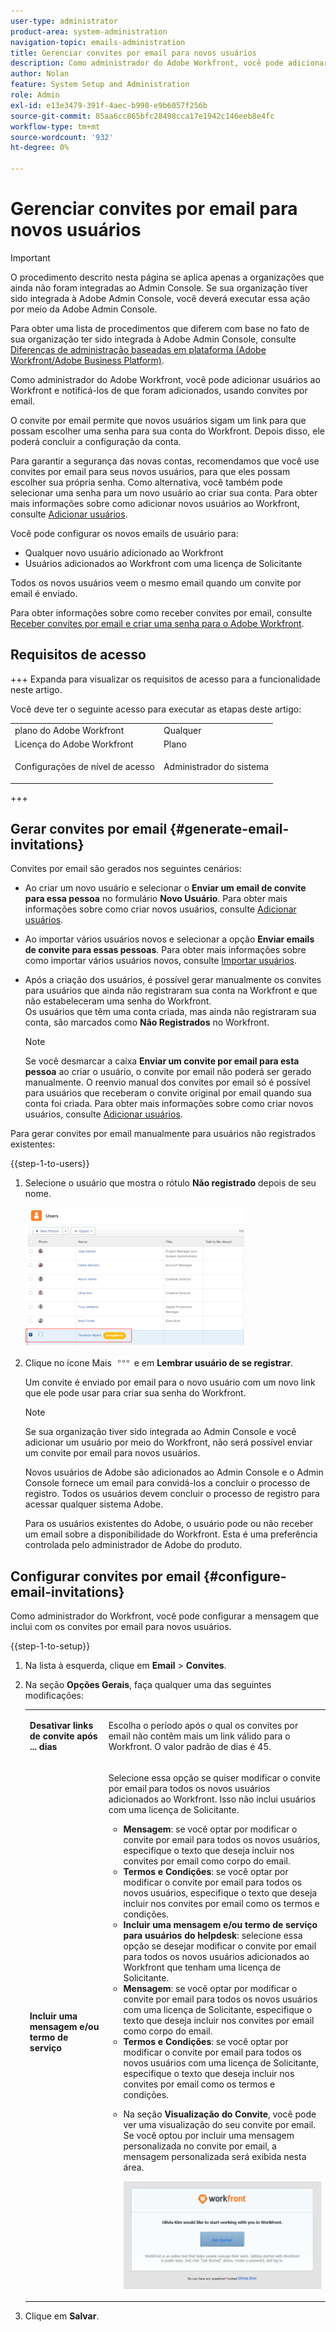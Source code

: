 ```yaml
---
user-type: administrator
product-area: system-administration
navigation-topic: emails-administration
title: Gerenciar convites por email para novos usuários
description: Como administrador do Adobe Workfront, você pode adicionar usuários ao Workfront e notificá-los de que foram adicionados, usando convites por email.
author: Nolan
feature: System Setup and Administration
role: Admin
exl-id: e13e3479-391f-4aec-b998-e9b6057f256b
source-git-commit: 85aa6cc865bfc28498cca17e1942c146eeb8e4fc
workflow-type: tm+mt
source-wordcount: '932'
ht-degree: 0%

---
```


# Gerenciar convites por email para novos usuários

<!--
<p data-mc-conditions="QuicksilverOrClassic.Draft mode">*** DON'T DELETE, DRAFT OR HIDE THIS ARTICLE. IT IS LINKED TO THE PRODUCT, THROUGH THE CONTEXT SENSITIVE HELP LINKS. **</p>
-->

>[!IMPORTANT]
>
>O procedimento descrito nesta página se aplica apenas a organizações que ainda não foram integradas ao Admin Console. Se sua organização tiver sido integrada à Adobe Admin Console, você deverá executar essa ação por meio da Adobe Admin Console.
>
>Para obter uma lista de procedimentos que diferem com base no fato de sua organização ter sido integrada à Adobe Admin Console, consulte [Diferenças de administração baseadas em plataforma (Adobe Workfront/Adobe Business Platform)](../../../administration-and-setup/get-started-wf-administration/actions-in-admin-console.md).

Como administrador do Adobe Workfront, você pode adicionar usuários ao Workfront e notificá-los de que foram adicionados, usando convites por email.

O convite por email permite que novos usuários sigam um link para que possam escolher uma senha para sua conta do Workfront. Depois disso, ele poderá concluir a configuração da conta.

Para garantir a segurança das novas contas, recomendamos que você use convites por email para seus novos usuários, para que eles possam escolher sua própria senha. Como alternativa, você também pode selecionar uma senha para um novo usuário ao criar sua conta. Para obter mais informações sobre como adicionar novos usuários ao Workfront, consulte [Adicionar usuários](../../../administration-and-setup/add-users/create-and-manage-users/add-users.md).

Você pode configurar os novos emails de usuário para:

* Qualquer novo usuário adicionado ao Workfront
* Usuários adicionados ao Workfront com uma licença de Solicitante

Todos os novos usuários veem o mesmo email quando um convite por email é enviado.

Para obter informações sobre como receber convites por email, consulte [Receber convites por email e criar uma senha para o Adobe Workfront](../../../workfront-basics/manage-your-account-and-profile/managing-your-workfront-account/receive-email-invitations.md).

## Requisitos de acesso

+++ Expanda para visualizar os requisitos de acesso para a funcionalidade neste artigo.

Você deve ter o seguinte acesso para executar as etapas deste artigo:

<table style="table-layout:auto"> 
 <col> 
 <col> 
 <tbody> 
  <tr> 
   <td role="rowheader">plano do Adobe Workfront</td> 
   <td>Qualquer</td> 
  </tr> 
  <tr> 
   <td role="rowheader">Licença do Adobe Workfront</td> 
   <td>Plano</td> 
  </tr> 
  <tr> 
   <td role="rowheader">Configurações de nível de acesso</td> 
   <td> <p>Administrador do sistema</p> </td> 
  </tr> 
 </tbody> 
</table>

+++

## Gerar convites por email {#generate-email-invitations}

Convites por email são gerados nos seguintes cenários:

* Ao criar um novo usuário e selecionar o **Enviar um email de convite para essa pessoa** no formulário **Novo Usuário**. Para obter mais informações sobre como criar novos usuários, consulte [Adicionar usuários](../../../administration-and-setup/add-users/create-and-manage-users/add-users.md).
* Ao importar vários usuários novos e selecionar a opção **Enviar emails de convite para essas pessoas**. Para obter mais informações sobre como importar vários usuários novos, consulte [Importar usuários](../../../administration-and-setup/add-users/create-and-manage-users/import-users.md).
* Após a criação dos usuários, é possível gerar manualmente os convites para usuários que ainda não registraram sua conta na Workfront e que não estabeleceram uma senha do Workfront.\
  Os usuários que têm uma conta criada, mas ainda não registraram sua conta, são marcados como **Não Registrados** no Workfront.

  >[!NOTE]
  >
  >Se você desmarcar a caixa **Enviar um convite por email para esta pessoa** ao criar o usuário, o convite por email não poderá ser gerado manualmente. O reenvio manual dos convites por email só é possível para usuários que receberam o convite original por email quando sua conta foi criada. Para obter mais informações sobre como criar novos usuários, consulte [Adicionar usuários](../../../administration-and-setup/add-users/create-and-manage-users/add-users.md).

Para gerar convites por email manualmente para usuários não registrados existentes:

{{step-1-to-users}}

1. Selecione o usuário que mostra o rótulo **Não registrado** depois de seu nome.

   ![Não registrado](assets/unreg-user-qs-350x221.png)

1. Clique no ícone Mais ![ícone Mais](assets/more-icon.png) e em **Lembrar usuário de se registrar**.

   Um convite é enviado por email para o novo usuário com um novo link que ele pode usar para criar sua senha do Workfront.

   >[!NOTE]
   >
   >Se sua organização tiver sido integrada ao Admin Console e você adicionar um usuário por meio do Workfront, não será possível enviar um convite por email para novos usuários.
   >
   >Novos usuários de Adobe são adicionados ao Admin Console e o Admin Console fornece um email para convidá-los a concluir o processo de registro. Todos os usuários devem concluir o processo de registro para acessar qualquer sistema Adobe.
   >
   >Para os usuários existentes do Adobe, o usuário pode ou não receber um email sobre a disponibilidade do Workfront. Esta é uma preferência controlada pelo administrador de Adobe do produto.

## Configurar convites por email {#configure-email-invitations}

Como administrador do Workfront, você pode configurar a mensagem que inclui com os convites por email para novos usuários.

{{step-1-to-setup}}

1. Na lista à esquerda, clique em **Email** > **Convites**.

1. Na seção **Opções Gerais**, faça qualquer uma das seguintes modificações:

   <table style="table-layout:auto"> 
    <col> 
    <col> 
    <tbody> 
     <tr> 
      <td role="rowheader"><strong>Desativar links de convite após ... dias</strong> </td> 
      <td> <p>Escolha o período após o qual os convites por email não contêm mais um link válido para o Workfront. O valor padrão de dias é 45.</p> </td> 
     </tr> 
     <tr> 
      <td role="rowheader"><strong>Incluir uma mensagem e/ou termo de serviço</strong> </td> 
      <td> <p>Selecione essa opção se quiser modificar o convite por email para todos os novos usuários adicionados ao Workfront. Isso não inclui usuários com uma licença de Solicitante.</p> 
       <ul> 
        <li><strong>Mensagem</strong>: se você optar por modificar o convite por email para todos os novos usuários, especifique o texto que deseja incluir nos convites por email como corpo do email.</li> 
        <li><strong>Termos e Condições</strong>: se você optar por modificar o convite por email para todos os novos usuários, especifique o texto que deseja incluir nos convites por email como os termos e condições.<br></li> 
        <li><strong>Incluir uma mensagem e/ou termo de serviço para usuários do helpdesk</strong>: selecione essa opção se desejar modificar o convite por email para todos os novos usuários adicionados ao Workfront que tenham uma licença de Solicitante.</li> 
        <li><strong>Mensagem</strong>: se você optar por modificar o convite por email para todos os novos usuários com uma licença de Solicitante, especifique o texto que deseja incluir nos convites por email como corpo do email.</li> 
        <li><strong>Termos e Condições</strong>: se você optar por modificar o convite por email para todos os novos usuários com uma licença de Solicitante, especifique o texto que deseja incluir nos convites por email como os termos e condições.<br></li> 
        <li> <p>Na seção <strong>Visualização do Convite</strong>, você pode ver uma visualização do seu convite por email. Se você optou por incluir uma mensagem personalizada no convite por email, a mensagem personalizada será exibida nesta área.</p> <p> <img src="assets/email-invitation-for-all-users-preview-qs-350x190.png" style="width: 350;height: 190;"> </p> </li> 
       </ul> </td> 
     </tr> 
    </tbody> 
   </table>

1. Clique em **Salvar**.
